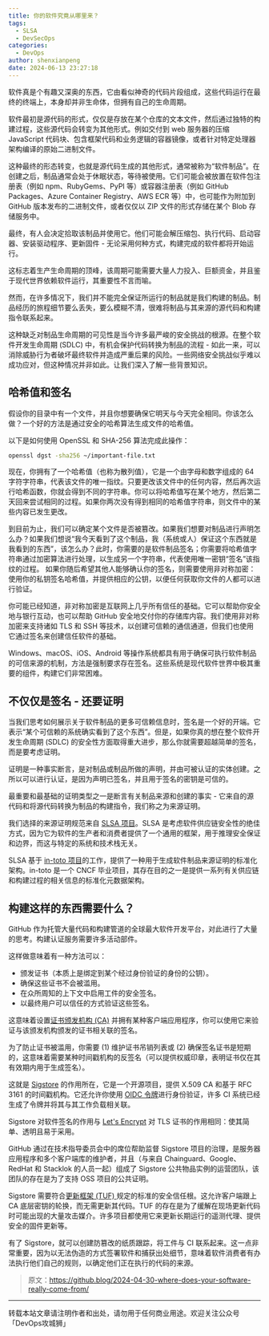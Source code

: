 ```yaml
---
title: 你的软件究竟从哪里来？
tags:
  - SLSA
  - DevSecOps
categories:
  - DevOps
author: shenxianpeng
date: 2024-06-13 23:27:18
---
```


软件真是个有趣又深奥的东西，它由看似神奇的代码片段组成，这些代码运行在最终的终端上，本身却并非生命体，但拥有自己的生命周期。

软件最初是源代码的形式，仅仅是存放在某个仓库的文本文件，然后通过独特的构建过程，这些源代码会转变为其他形式。例如交付到 web 服务器的压缩 JavaScript 代码块、包含框架代码和业务逻辑的容器镜像，或者针对特定处理器架构编译的原始二进制文件。

这种最终的形态转变，也就是源代码生成的其他形式，通常被称为“软件制品”。在创建之后，制品通常会处于休眠状态，等待被使用。它们可能会被放置在软件包注册表（例如 npm、RubyGems、PyPI 等）或容器注册表（例如 GitHub Packages、Azure Container Registry、AWS ECR 等）中，也可能作为附加到 GitHub 版本发布的二进制文件，或者仅仅以 ZIP 文件的形式存储在某个 Blob 存储服务中。

最终，有人会决定拾取该制品并使用它。他们可能会解压缩包、执行代码、启动容器、安装驱动程序、更新固件 - 无论采用何种方式，构建完成的软件都将开始运行。

这标志着生产生命周期的顶峰，该周期可能需要大量人力投入、巨额资金，并且鉴于现代世界依赖软件运行，其重要性不言而喻。

然而，在许多情况下，我们并不能完全保证所运行的制品就是我们构建的制品。制品经历的旅程细节要么丢失，要么模糊不清，很难将制品与其来源的源代码和构建指令联系起来。

这种缺乏对制品生命周期的可见性是当今许多最严峻的安全挑战的根源。在整个软件开发生命周期 (SDLC) 中，有机会保护代码转换为制品的流程 - 如此一来，可以消除威胁行为者破坏最终软件并造成严重后果的风险。一些网络安全挑战似乎难以成功应对，但这种情况并非如此。让我们深入了解一些背景知识。

## 哈希值和签名

假设你的目录中有一个文件，并且你想要确保它明天与今天完全相同。你该怎么做？一个好的方法是通过安全的哈希算法生成文件的哈希值。

以下是如何使用 OpenSSL 和 SHA-256 算法完成此操作：

```bash
openssl dgst -sha256 ~/important-file.txt
```

现在，你拥有了一个哈希值（也称为散列值），它是一个由字母和数字组成的 64 字符字符串，代表该文件的唯一指纹。只要更改该文件中的任何内容，然后再次运行哈希函数，你就会得到不同的字符串。你可以将哈希值写在某个地方，然后第二天回来尝试相同的过程。如果你两次没有得到相同的哈希值字符串，则文件中的某些内容已发生更改。

到目前为止，我们可以确定某个文件是否被篡改。如果我们想要对制品进行声明怎么办？如果我们想说“我今天看到了这个制品，我（系统或人）保证这个东西就是我看到的东西”，该怎么办？此时，你需要的是软件制品签名；你需要将哈希值字符串通过加密算法进行处理，以生成另一个字符串，代表使用唯一密钥“签名”该指纹的过程。
如果你随后希望其他人能够确认你的签名，则需要使用非对称加密：使用你的私钥签名哈希值，并提供相应的公钥，以便任何获取你文件的人都可以进行验证。

你可能已经知道，非对称加密是互联网上几乎所有信任的基础。它可以帮助你安全地与银行互动，也可以帮助 GitHub 安全地交付你的存储库内容。我们使用非对称加密来支持诸如 TLS 和 SSH 等技术，以创建可信赖的通信通道，但我们也使用它通过签名来创建信任软件的基础。

Windows、macOS、iOS、Android 等操作系统都具有用于确保可执行软件制品的可信来源的机制，方法是强制要求存在签名。这些系统是现代软件世界中极其重要的组件，构建它们非常困难。

## 不仅仅是签名 - 还要证明

当我们思考如何展示关于软件制品的更多可信赖信息时，签名是一个好的开端。它表示“某个可信赖的系统确实看到了这个东西”。但是，如果你真的想在整个软件开发生命周期 (SDLC) 的安全性方面取得重大进步，那么你就需要超越简单的签名，而是要考虑证明。

证明是一种事实断言，是对制品或制品所做的声明，并由可被认证的实体创建。之所以可以进行认证，是因为声明已签名，并且用于签名的密钥是可信的。

最重要和最基础的证明类型之一是断言有关制品来源和创建的事实 - 它来自的源代码和将源代码转换为制品的构建指令，我们称之为来源证明。

我们选择的来源证明规范来自 [SLSA 项目](https://slsa.dev/)。SLSA 是考虑软件供应链安全性的绝佳方式，因为它为软件的生产者和消费者提供了一个通用的框架，用于推理安全保证和边界，而这与特定的系统和技术栈无关。

SLSA 基于 [in-toto 项目](https://in-toto.io/)的工作，提供了一种用于生成软件制品来源证明的标准化架构。in-toto 是一个 CNCF 毕业项目，其存在目的之一是提供一系列有关供应链和构建过程的相关信息的标准化元数据架构。

## 构建这样的东西需要什么？

GitHub 作为托管大量代码和构建管道的全球最大软件开发平台，对此进行了大量的思考。构建认证服务需要许多活动部件。

这样做意味着有一种方法可以：

* 颁发证书（本质上是绑定到某个经过身份验证的身份的公钥）。
* 确保这些证书不会被滥用。
* 在众所周知的上下文中启用工件的安全签名。
* 以最终用户可以信任的方式验证这些签名。

这意味着设置[证书颁发机构 (CA)](https://en.wikipedia.org/wiki/Certificate_authority) 并拥有某种客户端应用程序，你可以使用它来验证与该颁发机构颁发的证书相关联的签名。

为了防止证书被滥用，你需要 (1) 维护证书吊销列表或 (2) 确保签名证书是短期的，这意味着需要某种时间戳机构的反签名（可以提供权威印章，表明证书仅在其有效期内用于生成签名）。

这就是 [Sigstore](https://www.sigstore.dev/) 的作用所在，它是一个开源项目，提供 X.509 CA 和基于 RFC 3161 的时间戳机构。它还允许你使用 [OIDC 令牌](https://www.microsoft.com/en-us/security/business/security-101/what-is-openid-connect-oidc)进行身份验证，许多 CI 系统已经生成了令牌并将其与其工作负载相关联。

Sigstore 对软件签名的作用与 [Let's Encrypt](https://letsencrypt.org/) 对 TLS 证书的作用相同：使其简单、透明且易于采用。

GitHub 通过在技术指导委员会中的席位帮助监督 Sigstore 项目的治理，是服务器应用程序和多个客户端库的维护者，并且（与来自 Chainguard、Google、RedHat 和 Stacklok 的人员一起）组成了 Sigstore 公共物品实例的运营团队，该团队的存在是为了支持 OSS 项目的公共证明。

Sigstore 需要符合[更新框架 (TUF) ](https://theupdateframework.org/)规定的标准的安全信任根。这允许客户端跟上 CA 底层密钥的轮换，而无需更新其代码。TUF 的存在是为了缓解在现场更新代码时可能出现的大量攻击媒介。许多项目都使用它来更新长期运行的遥测代理、提供安全的固件更新等。

有了 Sigstore，就可以创建防篡改的纸质跟踪，将工件与 CI 联系起来。这一点非常重要，因为以无法伪造的方式签署软件和捕获出处细节，意味着软件消费者有办法执行他们自己的规则，以确定他们正在执行的代码的来源。

> 原文：https://github.blog/2024-04-30-where-does-your-software-really-come-from/

---

转载本站文章请注明作者和出处，请勿用于任何商业用途。欢迎关注公众号「DevOps攻城狮」
